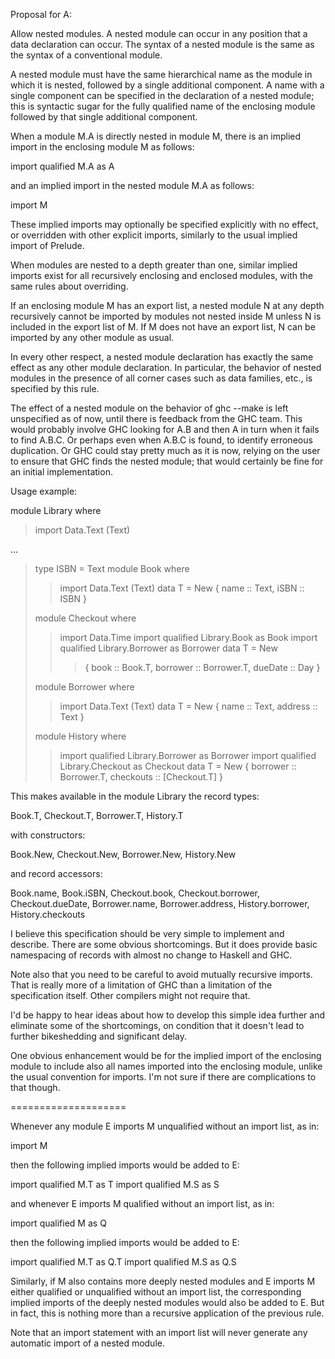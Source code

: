 
Proposal for A:



Allow nested modules. A nested module can occur in any
position that a data declaration can occur. The syntax of
a nested module is the same as the syntax of a conventional
module.



A nested module must have the same hierarchical name as
the module in which it is nested, followed by a single additional
component. A name with a single component can be specified
in the declaration of a nested module; this is syntactic sugar for
the fully qualified name of the enclosing module followed by that
single additional component.



When a module M.A is directly nested in module M, there is
an implied import in the enclosing module M as follows:



import qualified M.A as A



and an implied import in the nested module M.A as follows:



import M



These implied imports may optionally be specified explicitly
with no effect, or overridden with other explicit imports,
similarly to the usual implied import of Prelude.



When modules are nested to a depth greater than one,
similar implied imports exist for all recursively enclosing
and enclosed modules, with the same rules about
overriding.



If an enclosing module M has an export list, a nested
module N at any depth recursively cannot be imported
by modules not nested inside M unless N is included in
the export list of M. If M does not have an export list,
N can be imported by any other module as usual.



In every other respect, a nested module declaration has
exactly the same effect as any other module declaration.
In particular, the behavior of nested modules in the
presence of all corner cases such as data families, etc.,
is specified by this rule.



The effect of a nested module on the behavior of
ghc --make is left unspecified as of now, until
there is feedback from the GHC team. This would
probably involve GHC looking for A.B and then
A in turn when it fails to find A.B.C. Or perhaps
even when A.B.C is found, to identify erroneous
duplication. Or GHC could stay pretty much as
it is now, relying on the user to ensure that GHC
finds the nested module; that would certainly
be fine for an initial implementation.



Usage example:



module Library where


>
>
> import Data.Text (Text)
>
>


...


>
>
> type ISBN = Text
> module Book where
>
>
> >
> >
> > import Data.Text (Text)
> > data T = New { name :: Text, iSBN :: ISBN }
> >
> >
>
>
> module Checkout where
>
>
> >
> >
> > import Data.Time
> > import qualified Library.Book as Book
> > import qualified Library.Borrower as Borrower
> > data T = New
> >
> >
> > >
> > >
> > > { book :: Book.T, borrower :: Borrower.T, dueDate :: Day }
> > >
> > >
> >
>
>
> module Borrower where
>
>
> >
> >
> > import Data.Text (Text)
> > data T = New { name :: Text, address :: Text }
> >
> >
>
>
> module History where
>
>
> >
> >
> > import qualified Library.Borrower as Borrower
> > import qualified Library.Checkout as Checkout
> > data T = New { borrower :: Borrower.T, checkouts :: \[Checkout.T\] }
> >
> >
>


This makes available in the module Library the
record types:



Book.T, Checkout.T, Borrower.T, History.T



with constructors:



Book.New, Checkout.New, Borrower.New, History.New



and record accessors:



Book.name, Book.iSBN,
Checkout.book, Checkout.borrower, Checkout.dueDate,
Borrower.name, Borrower.address,
History.borrower, History.checkouts



I believe this specification should be very simple to
implement and describe. There are some obvious
shortcomings. But it does provide basic namespacing
of records with almost no change to Haskell and GHC.



Note also that you need to be careful to avoid mutually
recursive imports. That is really more of a limitation
of GHC than a limitation of the specification itself.
Other compilers might not require that.



I'd be happy to hear ideas about how to develop this
simple idea further and eliminate some of the
shortcomings, on condition that it doesn't lead to
further bikeshedding and significant delay.



One obvious enhancement would be for the
implied import of the enclosing module to
include also all names imported into
the enclosing module, unlike the usual
convention for imports. I'm not sure if
there are complications to that though.



====================



Whenever any module E imports M unqualified without an
import list, as in:



import M



then the following implied imports would be added to E:



import qualified M.T as T
import qualified M.S as S



and whenever E imports M qualified without an
import list, as in:



import qualified M as Q



then the following implied imports would be
added to E:



import qualified M.T as Q.T
import qualified M.S as Q.S



Similarly, if M also contains more deeply nested
modules and E imports M either qualified or
unqualified without an import list, the corresponding
implied imports of the deeply nested modules would
also be added to E. But in fact, this is nothing
more than a recursive application of the previous
rule.



Note that an import statement with an import list
will never generate any automatic import of
a nested module.


